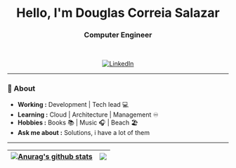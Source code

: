 
<h1 align="center"> Hello, I'm Douglas Correia Salazar </h1>

<h3 align="center">  Computer Engineer  </h3> <br>

<p align="center"> 
<a href="https://www.linkedin.com/in/douglas-salazar/"><img alt="LinkedIn" src="https://img.shields.io/badge/-Douglas_Salazar-blue?style=flat-square&logo=Linkedin&logoColor=white&link=https://www.linkedin.com/in/douglas-salazar/"></a>
</p>

---------------------------------------------------------------------------------------------------------------------------------------------------------------------------------
### 🤔 About
-  **Working :**  Development | Tech lead  :computer: 
-  **Learning :** Cloud | Architecture | Management ♾️
-  **Hobbies :** Books :books: | Music :headphones: | Beach 🏖️
-  **Ask me about :** Solutions, i have a lot of them

---------------------------------------------------------------------------------------------------------------------------------------------------------------------------------

| <a href="https://github.com/anuraghazra/github-readme-stats"><img align="center" src="https://github-readme-stats.vercel.app/api?username=douglassalazar&show_icons=true&include_all_commits=true&theme=buefy&hide_border=true" alt="Anurag's github stats" /></a> | <a href="https://github.com/anuraghazra/github-readme-stats"><img align="center" src="https://github-readme-stats.vercel.app/api/top-langs/?username=douglassalazar&layout=compact&theme=buefy&hide_border=true" /></a> |
| ------------- | ------------- |
